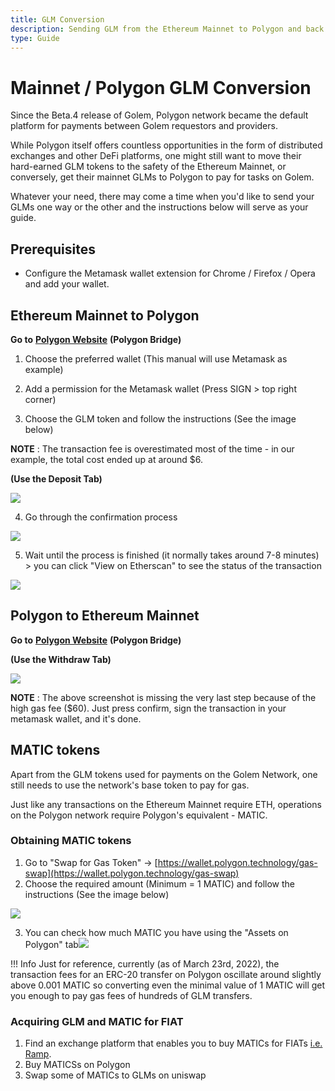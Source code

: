 ```yaml
---
title: GLM Conversion
description: Sending GLM from the Ethereum Mainnet to Polygon and back.
type: Guide
---
```


# Mainnet / Polygon GLM Conversion

Since the Beta.4 release of Golem, Polygon network became the default platform for payments between Golem requestors and providers.

While Polygon itself offers countless opportunities in the form of distributed exchanges and other DeFi platforms, one might still want to move their hard-earned GLM tokens to the safety of the Ethereum Mainnet, or conversely, get their mainnet GLMs to Polygon to pay for tasks on Golem.

Whatever your need, there may come a time when you'd like to send your GLMs one way or the other and the instructions below will serve as your guide.

## Prerequisites

* Configure the Metamask wallet extension for Chrome / Firefox / Opera and add your wallet.   


## Ethereum Mainnet to Polygon

**Go to** [**Polygon Website**](https://wallet.polygon.technology/login?next=%2Fbridge) **(Polygon Bridge)**

1. Choose the preferred wallet (This manual will use Metamask as example)

2. Add a permission for the Metamask wallet (Press SIGN > top right corner)

3. Choose the GLM token and follow the instructions (See the image below)

**NOTE** : The transaction fee is overestimated most of the time - in our example, the total cost ended up at around $6.

**(Use the Deposit Tab)**

![](missing_png_deposit.png)

4. Go through the confirmation process

![](missing_png_confirmation.png)

5. Wait until the process is finished (it normally takes around 7-8 minutes) > you can click "View on Etherscan" to see the status of the transaction

![](missing_png_etherscan.png)

## Polygon to Ethereum Mainnet

**Go to** [**Polygon Website**](https://wallet.polygon.technology/login?next=%2Fbridge) **(Polygon Bridge)**

**(Use the Withdraw Tab)**

![](missing_png_withdraw.png)

**NOTE** : The above screenshot is missing the very last step because of the high gas fee ($60). Just press confirm, sign the transaction in your metamask wallet, and it's done.

## MATIC tokens

Apart from the GLM tokens used for payments on the Golem Network, one still needs to use the network's base token to pay for gas.

Just like any transactions on the Ethereum Mainnet require ETH, operations on the Polygon network require Polygon's equivalent - MATIC.

### Obtaining MATIC tokens

1. Go to "Swap for Gas Token" -> [https://wallet.polygon.technology/gas-swap](https://wallet.polygon.technology/gas-swap)
2. Choose the required amount (Minimum = 1 MATIC) and follow the instructions (See the image below)

![](missing_png_swap_1.png)

3. You can check how much MATIC you have using the "Assets on Polygon" tab![](missing_png_swap_2.png)

!!! Info
Just for reference, currently (as of March 23rd, 2022), the transaction fees for an ERC-20 transfer on Polygon oscillate around slightly above 0.001 MATIC so converting even the minimal value of 1 MATIC will get you enough to pay gas fees of hundreds of GLM transfers.



### Acquiring GLM and MATIC for FIAT

1. Find an exchange platform that enables you to buy MATICs for FIATs [i.e. Ramp](https://ramp.network/).
2. Buy MATICSs on Polygon
3. Swap some of MATICs to GLMs on uniswap